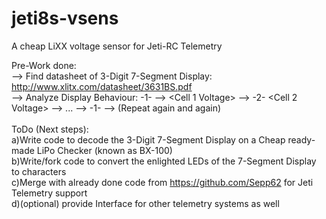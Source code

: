 # jeti8s-vsens
A cheap LiXX voltage sensor for Jeti-RC Telemetry <br>

Pre-Work done: <br>
--> Find datasheet of 3-Digit 7-Segment Display: http://www.xlitx.com/datasheet/3631BS.pdf <br>
--> Analyze Display Behaviour: -1- --> <Cell 1 Voltage> --> -2- <Cell 2 Voltage> --> ... <Total Pack Voltage> --> -1- --> (Repeat again and again)
<br><br>
ToDo (Next steps): <br>
a)Write code to decode the 3-Digit 7-Segment Display on a Cheap ready-made LiPo Checker (known as BX-100) <br>
b)Write/fork code to convert the enlighted LEDs of the 7-Segment Display to characters <br>
c)Merge with already done code from https://github.com/Sepp62 for Jeti Telemetry support <br>
d)(optional) provide Interface for other telemetry systems as well <br>

